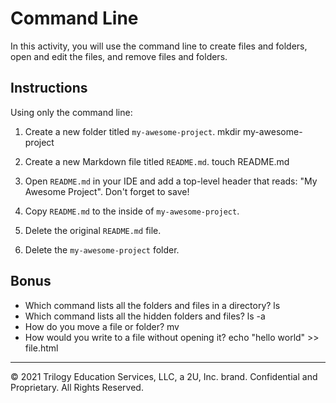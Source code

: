 # Command Line

In this activity, you will use the command line to create files and folders, open and edit the files, and remove files and folders.

## Instructions

Using only the command line:

1. Create a new folder titled `my-awesome-project`.
mkdir my-awesome-project
2. Create a new Markdown file titled `README.md`.
touch README.md
3. Open `README.md` in your IDE and add a top-level header that reads: "My Awesome Project". Don't forget to save!

4. Copy `README.md` to the inside of `my-awesome-project`.

5. Delete the original `README.md` file.

6. Delete the `my-awesome-project` folder.

## Bonus

* Which command lists all the folders and files in a directory?
ls
* Which command lists all the hidden folders and files?
ls -a
* How do you move a file or folder?
mv
* How would you write to a file without opening it?
echo "hello world" >> file.html
---
© 2021 Trilogy Education Services, LLC, a 2U, Inc. brand. Confidential and Proprietary. All Rights Reserved.

